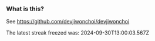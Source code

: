 
### What is this?

See https://github.com/devjiwonchoi/devjiwonchoi

The latest streak freezed was: 2024-09-30T13:00:03.567Z
